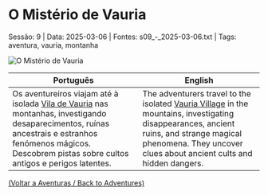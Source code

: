 ﻿
# O Mistério de Vauria

Sessão: 9 | Data: 2025-03-06 | Fontes: s09_-_2025-03-06.txt | Tags: aventura, vauria, montanha

![O Mistério de Vauria](assets/location/location_blank.png)

| Português | English |
|-----------|---------|
| Os aventureiros viajam até à isolada [Vila de Vauria](vila_de_vauria.md) nas montanhas, investigando desaparecimentos, ruínas ancestrais e estranhos fenómenos mágicos. Descobrem pistas sobre cultos antigos e perigos latentes. | The adventurers travel to the isolated [Vauria Village](vila_de_vauria.md) in the mountains, investigating disappearances, ancient ruins, and strange magical phenomena. They uncover clues about ancient cults and hidden dangers. |

[(Voltar a Aventuras / Back to Adventures)](dm/summary/aventuras.md)  


